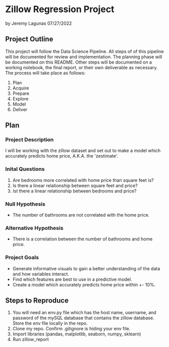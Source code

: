 # Zillow Regression Project
by Jeremy Lagunas 07/27/2022

## Project Outline
This project will follow the Data Science Pipeline. All steps of of this pipeline will be documented for review and implementation. The planning phase will be documented on this README. Other steps will be documented on a working notebook, the final report, or their own deliverable as necessary. The process will take place as follows:
1. Plan
2. Acquire
3. Prepare
4. Explore
5. Model
6. Deliver

## Plan

### Project Description
I will be working with the zillow dataset and set out to make a model which accurately predicts home price, A.K.A. the 'zestimate'.

### Inital Questions
1. Are bedrooms more correlated with home price than square feet is?
2. Is there a linear relationship between square feet and price?
3. Ist there a linear relationship between bedrooms and price?

### Null Hypothesis
- The number of bathrooms are not correlated with the home price.

### Alternative Hypothesis
- There is a correlation between the number of bathrooms and home price. 

### Project Goals
- Generate informative visuals to gain a better understanding of the data and how variables interact. 
- Find which features are best to use in a predictive model.
- Create a model which accurately predicts home price within +- 10%.

## Steps to Reproduce
1. You will need an env.py file which has the host name, username, and password of the mySQL database that contains the zillow database. Store the env file locally in the repo.
2. Clone my repo. Confirm .gitignore is hiding your env file.
3. Import libraries (pandas, matplotlib, seaborn, numpy, sklearn)
4. Run zillow_report

